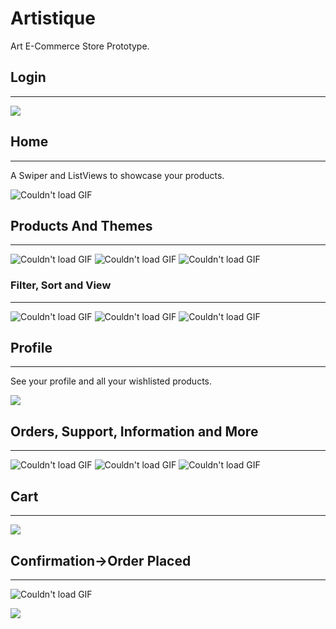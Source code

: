 # Artistique

Art E-Commerce Store Prototype.

## Login 
---
<img src="https://i.imgur.com/FvfhXx4.png">

## Home 
---
A Swiper and ListViews to showcase your products.

![Couldn't load GIF](https://media.giphy.com/media/88548qtfWejHbklnDy/giphy.gif)

## Products And Themes 
--- 
![Couldn't load GIF](https://media.giphy.com/media/czwSbpgN36SbRzDn3t/giphy.gif)  ![Couldn't load GIF](https://media.giphy.com/media/wDbA3hQg8rJFBprFK7/giphy.gif) ![Couldn't load GIF](https://media.giphy.com/media/rkTrmF9ccAODpobs98/giphy.gif)



### Filter, Sort and View
---

![Couldn't load GIF](https://media.giphy.com/media/P6bNnfpQgdTtqTzUAR/giphy.gif)  ![Couldn't load GIF](https://media.giphy.com/media/9cAmlG1r4dCMRevDJy/giphy.gif) ![Couldn't load GIF](https://media.giphy.com/media/weOk5xTACPJfYzoyMx/giphy.gif)

## Profile 
---
See your profile and all your wishlisted products. 

<img src="https://i.imgur.com/21mnRAJ.png">

## Orders, Support, Information and More
--- 
![Couldn't load GIF](https://media.giphy.com/media/za89hPHsOYCh3Vc1Di/giphy.gif)  ![Couldn't load GIF](https://media.giphy.com/media/I4K7ZEodr9qKkYQDQg/giphy.gif) ![Couldn't load GIF](https://media.giphy.com/media/pxAEhHRILjV2BRa9wZ/giphy.gif)

## Cart
---
<img src="https://i.imgur.com/21mnRAJ.png">

## Confirmation->Order Placed
---

![Couldn't load GIF](https://media.giphy.com/media/4PWgUSOjqhcrScX2LI/giphy.gif)  

<img src="https://i.imgur.com/PyaPQYM.png">









